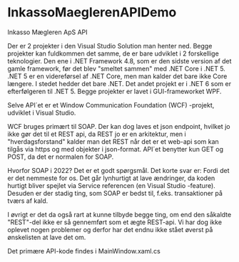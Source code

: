# InkassoMaeglerenAPIDemo
Inkasso Mægleren ApS API

Der er 2 projekter i den Visual Studio Solution man henter ned. Begge projekter kan fuldkommen det samme, de er bare udviklet i 2 forskellige teknologier. Den ene i .NET Framework 4.8, som er den sidste version af det gamle framework, før det blev "smeltet sammen" med .NET Core i .NET 5. 
.NET 5 er en videreførsel af .NET Core, men man kalder det bare ikke Core længere. I stedet hedder det bare .NET.
Det andet projekt er i .NET 6 som er efterfølgeren til .NET 5.
Begge projekter er lavet i GUI-frameworket WPF.

Selve API´et er et Window Communication Foundation (WCF) -projekt, udviklet i Visual Studio.

WCF bruges primært til SOAP. Der kan dog laves et json endpoint, hvilket jo ikke gør det til et REST api, da REST jo er en arkitektur, men i "hverdagsforstand" kalder man det REST når det er et web-api som kan tilgås via https og med objekter i json-format. API´et benytter kun GET og POST, da det er normalen for SOAP.

Hvorfor SOAP i 2022? Det er et godt spørgsmål. Det korte svar er: Fordi det er det nemmeste for os. Det går lynhurtigt at lave ændringer, da koden hurtigt bliver spejlet via Service referencen (en Visual Studio -feature). Desuden er der stadig ting, som SOAP er bedst til, f.eks. transaktioner på tværs af kald.

I øvrigt er det da også rart at kunne tilbyde begge ting, om end den såkaldte "REST"-del ikke er så gennemført som et ægte REST-api. Vi har dog ikke oplevet nogen problemer og derfor har det endnu ikke stået øverst på ønskelisten at lave det om.

Det primære API-kode findes i MainWindow.xaml.cs
